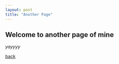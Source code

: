 ```yaml
---
layout: post
title: "Another Page"
---
```

## Welcome to another page of mine

_yayyyy_

[back](./)
